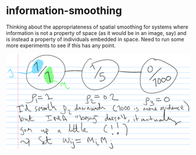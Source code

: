 # information-smoothing

Thinking about the appropriateness of spatial smoothing for systems where information is not a property of space (as it would be in an image, say) and is instead a property of individuals embedded in space.
Need to run some more experiments to see if this has any point.

![An even more unclear explaination.](information-smoothing.png)

